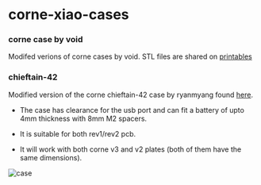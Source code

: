 # corne-xiao-cases

### corne case by void

Modifed verions of corne cases by void. STL files are shared on [printables](https://www.printables.com/model/1000285-void-case-without-bridge-over-the-usb-port/files)

### chieftain-42

Modified version of the corne chieftain-42 case by ryanmyang found [here](https://github.com/ryanmyang/keyboard-armory/tree/main).

- The case has clearance for the usb port and can fit a battery of upto 4mm thickness with 8mm M2 spacers.

- It is suitable for both rev1/rev2 pcb.

- It will work with both corne v3 and v2 plates (both of them have the same dimensions).

![case](/case/case.jpg)
